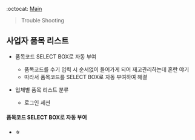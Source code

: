 

:octocat: [Main](/)
> Trouble Shooting

## 사업자 품목 리스트
- 품목코드 SELECT BOX로 자동 부여
    - 품목코드를 수기 입력 시 순서없이 들어가게 되어 재고관리하는데 혼란 야기
    - 따라서 품목코드를 SELECT BOX로 자동 부여하여 해결
  

-  업체별 품목 리스트 분류
    - 로그인 세션


#### 품목코드 SELECT BOX로 자동 부여
- ㅎ
```java

```